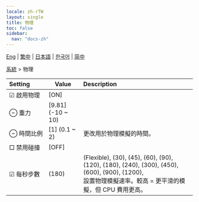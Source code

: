 ```yaml
---
locale: zh-rTW
layout: single
title: 物理
toc: false
sidebar:
  nav: "docs-zh"
---
```

[Eng](/dancexr/menu/2025.4/system/physics) | [繁中](/tw/dancexr/menu/2025.4/system/physics) | [日本語](/jp/dancexr/menu/2025.4/system/physics) | [한국어](/kr/dancexr/menu/2025.4/system/physics) | [简中](/zh/dancexr/menu/2025.4/system/physics)

[系統](../menu#系統) > 物理



| Setting | Value | Description |
| :--- | --- | :--- |
|<nobr> ☑ 啟用物理</nobr>| [ON] | 
|<nobr> ⊖ 重力</nobr>| [9.81] (-10 ~ 10) | 
|<nobr> ⊖ 時間比例</nobr>| [1] (0.1 ~ 2) | 更改用於物理模擬的時間。
|<nobr> □ 禁用碰撞</nobr>| [OFF] | 
|<nobr>☑ 每秒步數</nobr>| (180) | (Flexible), (30), (45), (60), (90), (120), (180), (240), (300), (450), (600), (900), (1200), <br/>設置物理模擬速率。較高 = 更平滑的模擬，但 CPU 費用更高。
